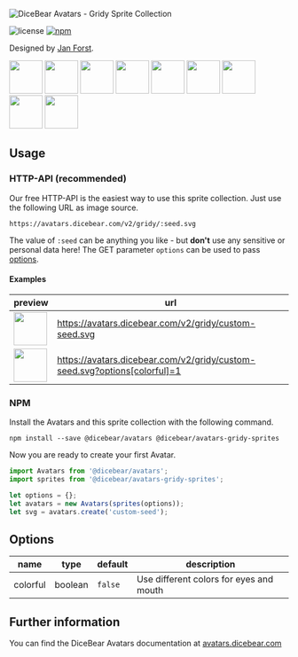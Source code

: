 ![DiceBear Avatars - Gridy Sprite Collection](https://raw.githubusercontent.com/DiceBear/avatars/master/packages/avatars-gridy-sprites/banner.svg?sanitize=true)

![license](https://img.shields.io/npm/l/@dicebear/avatars-gridy-sprites.svg?style=flat-square)
[![npm](https://img.shields.io/npm/v/@dicebear/avatars-gridy-sprites.svg?style=flat-square)](https://www.npmjs.com/package/@dicebear/avatars-gridy-sprites)

Designed by [Jan Forst](https://github.com/darosh/gridy-avatars).

<p>
    <img src="https://avatars.dicebear.com/v2/gridy/1.svg" width="60" />
    <img src="https://avatars.dicebear.com/v2/gridy/2.svg" width="60" />
    <img src="https://avatars.dicebear.com/v2/gridy/3.svg" width="60" />
    <img src="https://avatars.dicebear.com/v2/gridy/4.svg" width="60" />
    <img src="https://avatars.dicebear.com/v2/gridy/5.svg" width="60" />
    <img src="https://avatars.dicebear.com/v2/gridy/6.svg" width="60" />
    <img src="https://avatars.dicebear.com/v2/gridy/7.svg" width="60" />
    <img src="https://avatars.dicebear.com/v2/gridy/8.svg" width="60" />
    <img src="https://avatars.dicebear.com/v2/gridy/9.svg" width="60" />
</p>

## Usage

### HTTP-API (recommended)

Our free HTTP-API is the easiest way to use this sprite collection. Just use the following URL as image source.

    https://avatars.dicebear.com/v2/gridy/:seed.svg

The value of `:seed` can be anything you like - but **don't** use any sensitive or personal data here! The GET parameter
`options` can be used to pass [options](#options).

#### Examples

| preview                                                                                            | url                                                                       |
| -------------------------------------------------------------------------------------------------- | ------------------------------------------------------------------------- |
| <img src="https://avatars.dicebear.com/v2/gridy/custom-seed.svg" width="60" />                     | https://avatars.dicebear.com/v2/gridy/custom-seed.svg                     |
| <img src="https://avatars.dicebear.com/v2/gridy/custom-seed.svg?options[colorful]=1" width="60" /> | https://avatars.dicebear.com/v2/gridy/custom-seed.svg?options[colorful]=1 |

### NPM

Install the Avatars and this sprite collection with the following command.

    npm install --save @dicebear/avatars @dicebear/avatars-gridy-sprites

Now you are ready to create your first Avatar.

```js
import Avatars from '@dicebear/avatars';
import sprites from '@dicebear/avatars-gridy-sprites';

let options = {};
let avatars = new Avatars(sprites(options));
let svg = avatars.create('custom-seed');
```

## Options

| name     | type    | default | description                             |
| -------- | ------- | ------- | --------------------------------------- |
| colorful | boolean | `false` | Use different colors for eyes and mouth |

## Further information

You can find the DiceBear Avatars documentation at [avatars.dicebear.com](https://avatars.dicebear.com)
